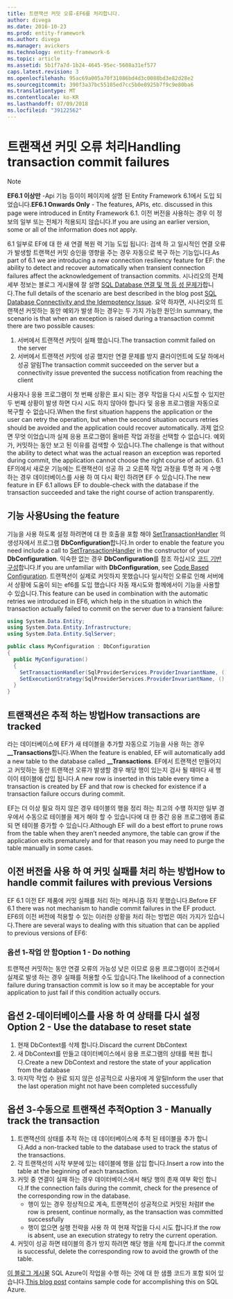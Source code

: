 ```yaml
---
title: 트랜잭션 커밋 오류-EF6를 처리합니다.
author: divega
ms.date: 2016-10-23
ms.prod: entity-framework
ms.author: divega
ms.manager: avickers
ms.technology: entity-framework-6
ms.topic: article
ms.assetid: 5b1f7a7d-1b24-4645-95ec-5608a31ef577
caps.latest.revision: 3
ms.openlocfilehash: 95ac69a005a70f31086bd4d3c0088bd3e82d28e2
ms.sourcegitcommit: 390f3a37bc55105ed7cc5b0e0925b7f9c9e80ba6
ms.translationtype: MT
ms.contentlocale: ko-KR
ms.lasthandoff: 07/09/2018
ms.locfileid: "39122562"
---
```

# <a name="handling-transaction-commit-failures"></a><span data-ttu-id="531cb-102">트랜잭션 커밋 오류 처리</span><span class="sxs-lookup"><span data-stu-id="531cb-102">Handling transaction commit failures</span></span>
> [!NOTE]
> <span data-ttu-id="531cb-103">**EF6.1 이상만** -Api 기능 등이이 페이지에 설명 된 Entity Framework 6.1에서 도입 되었습니다.</span><span class="sxs-lookup"><span data-stu-id="531cb-103">**EF6.1 Onwards Only** - The features, APIs, etc. discussed in this page were introduced in Entity Framework 6.1.</span></span> <span data-ttu-id="531cb-104">이전 버전을 사용하는 경우 이 정보의 일부 또는 전체가 적용되지 않습니다.</span><span class="sxs-lookup"><span data-stu-id="531cb-104">If you are using an earlier version, some or all of the information does not apply.</span></span>  

<span data-ttu-id="531cb-105">6.1 일부로 EF에 대 한 새 연결 복원 력 기능 도입 됩니다: 검색 하 고 일시적인 연결 오류가 발생할 트랜잭션 커밋 승인을 영향을 주는 경우 자동으로 복구 하는 기능입니다.</span><span class="sxs-lookup"><span data-stu-id="531cb-105">As part of 6.1 we are introducing a new connection resiliency feature for EF: the ability to detect and recover automatically when transient connection failures affect the acknowledgement of transaction commits.</span></span> <span data-ttu-id="531cb-106">시나리오의 전체 세부 정보는 블로그 게시물에 잘 설명 [SQL Database 연결 및 멱 등 성 문제가](http://blogs.msdn.com/b/adonet/archive/2013/03/11/sql-database-connectivity-and-the-idempotency-issue.aspx)합니다.</span><span class="sxs-lookup"><span data-stu-id="531cb-106">The full details of the scenario are best described in the blog post [SQL Database Connectivity and the Idempotency Issue](http://blogs.msdn.com/b/adonet/archive/2013/03/11/sql-database-connectivity-and-the-idempotency-issue.aspx).</span></span>  <span data-ttu-id="531cb-107">요약 하자면, 시나리오의 트랜잭션 커밋하는 동안 예외가 발생 하는 경우는 두 가지 가능한 원인:</span><span class="sxs-lookup"><span data-stu-id="531cb-107">In summary, the scenario is that when an exception is raised during a transaction commit there are two possible causes:</span></span>  

1. <span data-ttu-id="531cb-108">서버에서 트랜잭션 커밋이 실패 했습니다.</span><span class="sxs-lookup"><span data-stu-id="531cb-108">The transaction commit failed on the server</span></span>
2. <span data-ttu-id="531cb-109">서버에서 트랜잭션 커밋에 성공 했지만 연결 문제를 방지 클라이언트에 도달 하에서 성공 알림</span><span class="sxs-lookup"><span data-stu-id="531cb-109">The transaction commit succeeded on the server but a connectivity issue prevented the success notification from reaching the client</span></span>  

<span data-ttu-id="531cb-110">사용자나 응용 프로그램이 첫 번째 상황은 표시 되는 경우 작업을 다시 시도할 수 있지만 두 번째 상황이 발생 하면 다시 시도 하지 않아야 합니다 및 응용 프로그램을 자동으로 복구할 수 없습니다.</span><span class="sxs-lookup"><span data-stu-id="531cb-110">When the first situation happens the application or the user can retry the operation, but when the second situation occurs retries should be avoided and the application could recover automatically.</span></span> <span data-ttu-id="531cb-111">과제 없으면 무엇 이었습니까 실제 응용 프로그램이 올바른 작업 과정을 선택할 수 없습니다. 예외가, 커밋하는 동안 보고 된 이유를 검색할 수 있습니다.</span><span class="sxs-lookup"><span data-stu-id="531cb-111">The challenge is that without the ability to detect what was the actual reason an exception was reported during commit, the application cannot choose the right course of action.</span></span> <span data-ttu-id="531cb-112">6.1 EF의에서 새로운 기능에는 트랜잭션이 성공 하 고 오른쪽 작업 과정을 투명 하 게 수행 하는 경우 데이터베이스를 사용 하 여 다시 확인 하려면 EF 수 있습니다.</span><span class="sxs-lookup"><span data-stu-id="531cb-112">The new feature in EF 6.1 allows EF to double-check with the database if the transaction succeeded and take the right course of action transparently.</span></span>  

## <a name="using-the-feature"></a><span data-ttu-id="531cb-113">기능 사용</span><span class="sxs-lookup"><span data-stu-id="531cb-113">Using the feature</span></span>  

<span data-ttu-id="531cb-114">기능을 사용 하도록 설정 하려면에 대 한 호출을 포함 해야 [SetTransactionHandler](https://msdn.microsoft.com/library/system.data.entity.dbconfiguration.setdefaulttransactionhandler.aspx) 의 생성자에서 프로그램 **DbConfiguration**합니다.</span><span class="sxs-lookup"><span data-stu-id="531cb-114">In order to enable the feature you need include a call to [SetTransactionHandler](https://msdn.microsoft.com/library/system.data.entity.dbconfiguration.setdefaulttransactionhandler.aspx) in the constructor of your **DbConfiguration**.</span></span> <span data-ttu-id="531cb-115">익숙한 없는 경우 **DbConfiguration**를 참조 하십시오 [코드 기반 구성](~/ef6/fundamentals/configuring/code-based.md)합니다.</span><span class="sxs-lookup"><span data-stu-id="531cb-115">If you are unfamiliar with **DbConfiguration**, see [Code Based Configuration](~/ef6/fundamentals/configuring/code-based.md).</span></span> <span data-ttu-id="531cb-116">트랜잭션이 실제로 커밋하지 못했습니다 일시적인 오류로 인해 서버에서 상황에 도움이 되는 ef6를 도입 했습니다 자동 재시도와 함께에서이 기능을 사용할 수 있습니다.</span><span class="sxs-lookup"><span data-stu-id="531cb-116">This feature can be used in combination with the automatic retries we introduced in EF6, which help in the situation in which the transaction actually failed to commit on the server due to a transient failure:</span></span>  

``` csharp
using System.Data.Entity;
using System.Data.Entity.Infrastructure;
using System.Data.Entity.SqlServer;

public class MyConfiguration : DbConfiguration  
{
  public MyConfiguration()  
  {  
    SetTransactionHandler(SqlProviderServices.ProviderInvariantName, () => new CommitFailureHandler());  
    SetExecutionStrategy(SqlProviderServices.ProviderInvariantName, () => new SqlAzureExecutionStrategy());  
  }  
}
```  

## <a name="how-transactions-are-tracked"></a><span data-ttu-id="531cb-117">트랜잭션은 추적 하는 방법</span><span class="sxs-lookup"><span data-stu-id="531cb-117">How transactions are tracked</span></span>  

<span data-ttu-id="531cb-118">라는 데이터베이스에 EF가 새 테이블을 추가할 자동으로 기능을 사용 하는 경우 **__Transactions**합니다.</span><span class="sxs-lookup"><span data-stu-id="531cb-118">When the feature is enabled, EF will automatically add a new table to the database called **__Transactions**.</span></span> <span data-ttu-id="531cb-119">EF에서 트랜잭션 만들어지고 커밋하는 동안 트랜잭션 오류가 발생할 경우 해당 행이 있는지 검사 될 때마다 새 행이이 테이블에 삽입 됩니다.</span><span class="sxs-lookup"><span data-stu-id="531cb-119">A new row is inserted in this table every time a transaction is created by EF and that row is checked for existence if a transaction failure occurs during commit.</span></span>  

<span data-ttu-id="531cb-120">EF는 더 이상 필요 하지 않은 경우 테이블의 행을 정리 하는 최고의 수행 하지만 일부 경우에서 수동으로 테이블을 제거 해야 할 수 있습니다에 대 한 중간 응용 프로그램에 종료 되 면 테이블 증가할 수 있습니다.</span><span class="sxs-lookup"><span data-stu-id="531cb-120">Although EF will do a best effort to prune rows from the table when they aren’t needed anymore, the table can grow if the application exits prematurely and for that reason you may need to purge the table manually in some cases.</span></span>  

## <a name="how-to-handle-commit-failures-with-previous-versions"></a><span data-ttu-id="531cb-121">이전 버전을 사용 하 여 커밋 실패를 처리 하는 방법</span><span class="sxs-lookup"><span data-stu-id="531cb-121">How to handle commit failures with previous Versions</span></span>

<span data-ttu-id="531cb-122">EF 6.1 이전 EF 제품에 커밋 실패를 처리 하는 메커니즘 하지 못했습니다.</span><span class="sxs-lookup"><span data-stu-id="531cb-122">Before EF 6.1 there was not mechanism to handle commit failures in the EF product.</span></span> <span data-ttu-id="531cb-123">EF6의 이전 버전에 적용할 수 있는 이러한 상황을 처리 하는 방법은 여러 가지가 있습니다.</span><span class="sxs-lookup"><span data-stu-id="531cb-123">There are several ways to dealing with this situation that can be applied to previous versions of EF6:</span></span>  

### <a name="option-1---do-nothing"></a><span data-ttu-id="531cb-124">옵션 1-작업 안 함</span><span class="sxs-lookup"><span data-stu-id="531cb-124">Option 1 - Do nothing</span></span>  

<span data-ttu-id="531cb-125">트랜잭션 커밋하는 동안 연결 오류의 가능성 낮은 이므로 응용 프로그램이이 조건에서 실제로 발생 하는 경우 실패를 허용할 수도 있습니다.</span><span class="sxs-lookup"><span data-stu-id="531cb-125">The likelihood of a connection failure during transaction commit is low so it may be acceptable for your application to just fail if this condition actually occurs.</span></span>  

## <a name="option-2---use-the-database-to-reset-state"></a><span data-ttu-id="531cb-126">옵션 2-데이터베이스를 사용 하 여 상태를 다시 설정</span><span class="sxs-lookup"><span data-stu-id="531cb-126">Option 2 - Use the database to reset state</span></span>  

1. <span data-ttu-id="531cb-127">현재 DbContext를 삭제 합니다.</span><span class="sxs-lookup"><span data-stu-id="531cb-127">Discard the current DbContext</span></span>  
2. <span data-ttu-id="531cb-128">새 DbContext를 만들고 데이터베이스에서 응용 프로그램의 상태를 복원 합니다.</span><span class="sxs-lookup"><span data-stu-id="531cb-128">Create a new DbContext and restore the state of your application from the database</span></span>  
3. <span data-ttu-id="531cb-129">마지막 작업 수 완료 되지 않은 성공적으로 사용자에 게 알릴</span><span class="sxs-lookup"><span data-stu-id="531cb-129">Inform the user that the last operation might not have been completed successfully</span></span>  

## <a name="option-3---manually-track-the-transaction"></a><span data-ttu-id="531cb-130">옵션 3-수동으로 트랜잭션 추적</span><span class="sxs-lookup"><span data-stu-id="531cb-130">Option 3 - Manually track the transaction</span></span>  

1. <span data-ttu-id="531cb-131">트랜잭션의 상태를 추적 하는 데 데이터베이스에 추적 된 테이블을 추가 합니다.</span><span class="sxs-lookup"><span data-stu-id="531cb-131">Add a non-tracked table to the database used to track the status of the transactions.</span></span>  
2. <span data-ttu-id="531cb-132">각 트랜잭션의 시작 부분에 있는 테이블에 행을 삽입 합니다.</span><span class="sxs-lookup"><span data-stu-id="531cb-132">Insert a row into the table at the beginning of each transaction.</span></span>  
3. <span data-ttu-id="531cb-133">커밋 중 연결이 실패 하는 경우 데이터베이스에서 해당 행의 존재 여부 확인 합니다.</span><span class="sxs-lookup"><span data-stu-id="531cb-133">If the connection fails during the commit, check for the presence of the corresponding row in the database.</span></span>  
    - <span data-ttu-id="531cb-134">행이 있는 경우 정상적으로 계속, 트랜잭션이 성공적으로 커밋된 처럼</span><span class="sxs-lookup"><span data-stu-id="531cb-134">If the row is present, continue normally, as the transaction was committed successfully</span></span>  
    - <span data-ttu-id="531cb-135">행이 없으면 실행 전략을 사용 하 여 현재 작업을 다시 시도 합니다.</span><span class="sxs-lookup"><span data-stu-id="531cb-135">If the row is absent, use an execution strategy to retry the current operation.</span></span>  
4. <span data-ttu-id="531cb-136">커밋이 성공 하면 테이블의 증가 방지 하려면 해당 행을 삭제 합니다.</span><span class="sxs-lookup"><span data-stu-id="531cb-136">If the commit is successful, delete the corresponding row to avoid the growth of the table.</span></span>  

<span data-ttu-id="531cb-137">[이 블로그 게시물](http://blogs.msdn.com/b/adonet/archive/2013/03/11/sql-database-connectivity-and-the-idempotency-issue.aspx) SQL Azure이 작업을 수행 하는 것에 대 한 샘플 코드가 포함 되어 있습니다.</span><span class="sxs-lookup"><span data-stu-id="531cb-137">[This blog post](http://blogs.msdn.com/b/adonet/archive/2013/03/11/sql-database-connectivity-and-the-idempotency-issue.aspx) contains sample code for accomplishing this on SQL Azure.</span></span>  
